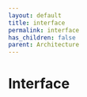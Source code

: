 ```yaml
---
layout: default
title: interface
permalink: interface
has_children: false
parent: Architecture
---
```

# Interface
